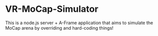 # VR-MoCap-Simulator
This is a node.js server + A-Frame application that aims to simulate the MoCap arena by overriding and hard-coding things!
